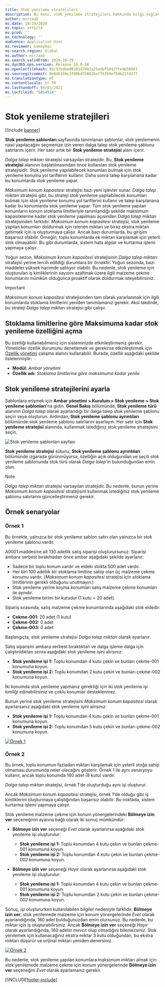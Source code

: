 ```yaml
---
title: Stok yenileme stratejileri
description: Bu konu, stok yenileme stratejileri hakkında bilgi sağlar ve stok yenilemenin nasıl yapılacağını seçmek için dalga talep stok yenileme şablon satırlarındaki Stok yenileme stratejisi alanını nasıl kullanabileceğinizi açıklar.
author: mirzaab
ms.date: 10/29/2020
ms.topic: article
ms.prod: ''
ms.technology: ''
audience: Application User
ms.reviewer: kamaybac
ms.search.region: Global
ms.author: mirzaab
ms.search.validFrom: 2020-10-29
ms.dyn365.ops.version: Release 10.0.16
ms.openlocfilehash: 84c97bdbe00285d7992a25edbf5d42ffe9b58903
ms.sourcegitcommit: 0e8db169c3f90bd750826af76709ef5d621fd377
ms.translationtype: HT
ms.contentlocale: tr-TR
ms.lasthandoff: 04/01/2021
ms.locfileid: "5814524"
---
```

# <a name="replenishment-strategies"></a>Stok yenileme stratejileri

[!include [banner](../includes/banner.md)]

**Stok yenileme şablonları** sayfasında tanımlanan şablonlar, stok yenilemenin nasıl yapılacağını seçmenize izin veren dalga talep stok yenileme şablonu satırlarını içerir. Her satır artık bir **Stok yenileme stratejisi** alanı içerir.

*Dalga talep miktarı* stratejisi varsayılan stratejidir. Bu, **Stok yenileme stratejisi** alanının başlatılmasından önce kullanılan stok yenileme stratejisidir. Stok yenileme yapılabilecek konumları bulmak için stok yenileme konumu yol tariflerini kullanır. Daha sonra talep karşılanana kadar bu konumlarda stok yenileme yapar.

*Maksimum konum kapasitesi* stratejisi bazı yeni işlevler sunar. *Dalga talep miktarı* stratejisi gibi, bu strateji stok yenileme yapılabilecek konumları bulmak için stok yenileme konumu yol tariflerini kullanır ve talep karşılanana kadar bu konumlarda stok yenileme yapar. Tüm stok yenileme yapılan konumların konum stoklama limitleriyle tanımlandığı şekilde maksimum kapasitelerine kadar stok yenileme yapılması açısından *Dalga talep miktarı* stratejisinden farklıdır. *Maksimum konum kapasitesi* stratejisi, stok yenileme yapılan konumları doldurmak için istenen miktarı ve biraz ekstra miktarı getirmek için iş oluşturmaya çalışır. Ancak bazı durumlarda, bu girişim başarısız olabilir. Örneğin, toplu konumlarda ek miktarı karşılamak için yeterli stok olmayabilir. Bu gibi durumlarda, sistem hata algılar ve kurtarma işlemi yapmaya çalışır.

Yoğun sezon, *Maksimum konum kapasitesi* stratejisinin *Dalga talep miktarı* stratejisi yerine tercih edildiği durumlara bir örnektir. Yoğun sezonda, bazı maddeler yüksek hacimde satılıyor olabilir. Bu nedenle, stok yenileme için oluşturulan iş kimliklerinin sayısını azaltmak üzere ilgili malzeme çekme konumlarını mümkün olduğunca proaktif olarak doldurmak isteyebilirsiniz.

> [!IMPORTANT]
> *Maksimum konum kapasitesi* stratejisinden tam olarak yararlanmak için ilgili konumlarda stoklama limitlerini yeniden tanımlamanız gerekir. Aksi takdirde, bu strateji *Dalga talep miktarı* stratejisi gibi çalışır.

## <a name="turn-on-the-replenish-to-max-based-on-stocking-limits-feature"></a>Stoklama limitlerine göre Maksimuma kadar stok yenileme özelliğini açma

Bu özelliği kullanabilmeniz için sisteminizde etkinleştirmeniz gerekir. Yöneticiler özellik durumunu denetlemek ve gerekirse etkinleştirmek için [Özellik yönetimi](../../fin-ops-core/fin-ops/get-started/feature-management/feature-management-overview.md) çalışma alanını kullanabilir. Burada, özellik aşağıdaki şekilde listelenmiştir:

- **Modül:** *Ambar yönetimi*
- **Özellik adı:** *Stoklama limitlerine göre maksimuma kadar yenile*

## <a name="set-up-replenishment-strategies"></a>Stok yenileme stratejilerini ayarla

Şablonlara erişmek için **Ambar yönetimi \> Kurulum \> Stok yenileme \> Stok yenileme şablonları**'na gidin. **Genel Bakış** bölümünde, **Stok yenileme türü** alanının *Dalga talep* olarak ayarlandığı bir dalga talep stok yenileme şablonu seçin veya oluşturun. Ardından, **Stok yenileme şablonu ayrıntıları** bölümünde stok yenileme şablonu satırlarını ayarlayın. Her satır için **Stok yenileme stratejisi** alanında, kullanmak istediğiniz stok yenileme stratejisini seçin.

![Stok yenileme şablonları sayfası](media/ReplenTempWaveDmdMaxLocCap.png "Stok yenileme şablonları sayfası")

**Stok yenileme stratejisi** sütunu, **Stok yenileme şablonu ayrıntıları** bölümünde ızgarada görünmüyorsa, özelliğin açık olduğundan ve seçili stok yenileme şablonunda stok türü olarak *Dalga talep*'in bulunduğundan emin olun.

> [!NOTE]
> *Dalga talep miktarı* stratejisi varsayılan stratejidir. Bu nedenle, bunun yerine *Maksimum konum kapasitesi* stratejisini kullanmak istediğiniz stok yenileme şablonu satırlarını güncelleştirmeniz gerekir.

## <a name="example-scenarios"></a>Örnek senaryolar

### <a name="example-1"></a>Örnek 1

Bu örnekte, yalnızca bir stok yenileme şablon satırı olan yalnızca bir stok yenileme şablonu vardır.

A0001 maddesine ait 130 adetlik satış siparişi oluşturursunuz. Siparişi ambara serbest bırakmadan önce ambar aşağıdaki şekilde ayarlanır:

- Sadece bir toplu konum vardır ve eldeki stokta 500 adet vardır.
- Her biri 100 adetlik bir stoklama limitine sahip olan üç malzeme çekme konumu vardır. (*Maksimum konum kapasitesi* stratejisi için stoklama limitlerinin gerekli olduğunu unutmayın.)
- Stok yenileme yerine koyma konumları satış malzeme çekme konumları ile aynıdır.
- Stok yenileme birimi bir kutudur (1 kutu = 20 adet).

Sipariş sırasında, satış malzeme çekme konumlarında aşağıdaki stok eldedir:

- **Çekme-001:** 20 adet (1 kutu)
- **Çekme-002:** 0 adet
- **Çekme-003:** 0 adet

Başlangıçta, stok yenileme stratejisi *Dalga talep miktarı* olarak ayarlanır.

Satış siparişini ambara serbest bıraktıktan ve dalga işleme dalga için çalıştırıldıktan sonra aşağıdaki stok yenileme işini alırsınız:

- **Stok yenileme işi 1:** Toplu konumdan 4 kutu çekin ve bunları çekme-001 konumuna koyun.
- **Stok yenileme işi 2:** Toplu konumdan 2 kutu çekin ve bunları çekme-002 konumuna koyun.

İki konumda stok yenileme yapmanız gerektiği için iki stok yenileme işi kimliği edinebilirsiniz ve çoklu konumlar desteklenmez.

Bunun yerine stok yenileme stratejisini *Maksimum konum kapasitesi* olarak ayarlarsanız aşağıdaki stok yenileme işini alırsınız:

- **Stok yenileme işi 1:** Toplu konumdan 4 kutu çekin ve bunları çekme-001 konumuna koyun.
- **Stok yenileme işi 2:** Toplu konumdan 5 kutu çekin ve bunları çekme-002 konumuna koyun.

[![Örnek 1](media/ReplenTemp_example_1.png "Örnek 1")](media/ReplenTemp_example_1_large.png)

### <a name="example-2"></a>Örnek 2

Bu örnek, toplu konumun fazladan miktarı karşılamak için yeterli stoğa sahip olmaması durumunda neler olacağını gösterir. Örnek 1 ile aynı senaryoyu kullanır, ancak toplu konumda 160 adet (8 kutu) vardır.

*Dalga talep miktarı* stratejisi, örnek 1'de oluşturduğu aynı işi oluşturur.

Ancak *Maksimum konum kapasitesi* stratejisi, örnek 1'de olduğu gibi iş kimliklerini oluşturmaya çalıştığından başarısız olabilir. Bu noktada, sistem kurtarma işlemi yapmaya çalışır.

Stok yenileme malzeme çekme için konum yönergelerindeki **Bölmeye izin ver** seçeneğinin ayarına bağlı olarak iki sonuç mümkündür:

- **Bölmeye izin ver** seçeneği *Evet* olarak ayarlanırsa aşağıdaki stok yenileme işi oluşturulur:

    - **Stok yenileme işi 1:** Toplu konumdan 4 kutu çekin ve bunları çekme-001 konumuna koyun.
    - **Stok yenileme işi 2:** Toplu konumdan 4 kutu çekin ve bunları çekme-002 konumuna koyun.

- **Bölmeye izin ver** seçeneği *Hayır* olarak ayarlanırsa aşağıdaki stok yenileme işi oluşturulur:

    - **Stok yenileme işi 1:** Toplu konumdan 4 kutu çekin ve bunları çekme-001 konumuna koyun.
    - **Stok yenileme işi 2:** Toplu konumdan 2 kutu çekin ve bunları çekme-002 konumuna koyun.

Sonuç, işi oluştururken kullanılabilen bilgiler nedeniyle farklıdır. **Bölmeye izin ver**, stok yenilemede malzeme için konum yönergelerinde *Evet* olarak ayarlandığında, 160 adet bulduğunuzdan emin olursunuz. Bu nedenle, bu miktar için iş oluşturabilirsiniz. Ancak **Bölmeye izin ver** seçeneği *Hayır* olarak ayarlandığında, 160 adetin mevcıt olup olmadığını bilemezsiniz. Stok yenilemek için kullanacağınız ekstra miktar 3 kutu olduğundan, bu ekstra miktarı düşürür ve orijinal miktarı yeniden denersiniz.

[![Örnek 2](media/ReplenTemp_example_2.png "Örnek 2")](media/ReplenTemp_example_2_large.png)

Bu nedenle, stok yenileme yapılan konumlara maksimum miktarı almak için stok yenilemede malzeme çekme için konum yönergelerinde **Bölmeye izin ver** seçeneğini *Evet* olarak ayarlamanız gerekir.


[!INCLUDE[footer-include](../../includes/footer-banner.md)]